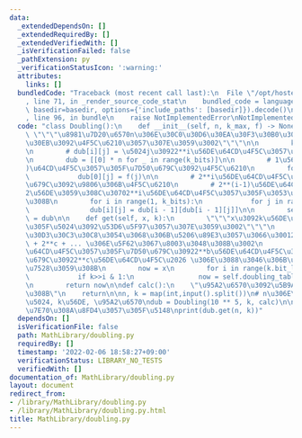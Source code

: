 ```yaml
---
data:
  _extendedDependsOn: []
  _extendedRequiredBy: []
  _extendedVerifiedWith: []
  _isVerificationFailed: false
  _pathExtension: py
  _verificationStatusIcon: ':warning:'
  attributes:
    links: []
  bundledCode: "Traceback (most recent call last):\n  File \"/opt/hostedtoolcache/Python/3.10.6/x64/lib/python3.10/site-packages/onlinejudge_verify/documentation/build.py\"\
    , line 71, in _render_source_code_stat\n    bundled_code = language.bundle(stat.path,\
    \ basedir=basedir, options={'include_paths': [basedir]}).decode()\n  File \"/opt/hostedtoolcache/Python/3.10.6/x64/lib/python3.10/site-packages/onlinejudge_verify/languages/python.py\"\
    , line 96, in bundle\n    raise NotImplementedError\nNotImplementedError\n"
  code: "class Doubling():\n    def __init__(self, n, k_max, f) -> None:\n       \
    \ \"\"\"\u8981\u7D20\u6570n\u306E\u30C0\u30D6\u30EA\u30F3\u30B0\u30C6\u30FC\u30D6\
    \u30EB\u3092\u4F5C\u6210\u3057\u307E\u3059\u3002\"\"\"\n\n        k_bits = k_max.bit_length()\n\
    \n        # dub[i][j] = \u5024j\u30922**i\u56DE\u64CD\u4F5C\u3057\u305F\u7D50\u679C\
    \n        dub = [[0] * n for _ in range(k_bits)]\n\n        # 1\u56DE(2**0\u56DE\
    )\u64CD\u4F5C\u3057\u305F\u7D50\u679C\u3092\u4F5C\u6210\n        for j in range(n):\n\
    \            dub[0][j] = f(j)\n\n        # 2**i\u56DE\u64CD\u4F5C\u3057\u305F\u7D50\
    \u679C\u3092\u9806\u306B\u4F5C\u6210\n        # 2**(i-1)\u56DE\u64CD\u4F5C\u3092\
    2\u56DE\u3059\u308C\u30702**i\u56DE\u64CD\u4F5C\u3057\u305F\u3053\u3068\u306B\u306A\
    \u308B\n        for i in range(1, k_bits):\n            for j in range(n):\n \
    \               dub[i][j] = dub[i - 1][dub[i - 1][j]]\n\n        self.doubling_table\
    \ = dub\n\n    def get(self, x, k):\n        \"\"\"x\u3092k\u56DE\u64CD\u4F5C\u3057\
    \u305F\u5024\u3092\u53D6\u5F97\u3057\u307E\u3059\u3002\"\"\"\n        # k\u3092\
    \u30D3\u30C3\u30C8\u3054\u3068\u306B\u5206\u89E3\u3057\u3066\u30012**a + 2**b\
    \ + 2**c + ... \u306E\u5F62\u3067\u8003\u3048\u308B\u3002\n        # x\u30922**a\u56DE\
    \u64CD\u4F5C\u3057\u305F\u7D50\u679C\u30922**b\u56DE\u64CD\u4F5C\u3057\u305F\u7D50\
    \u679C\u30922**c\u56DE\u64CD\u4F5C\u2026 \u306E\u3088\u3046\u306B\u9806\u306B\u9069\
    \u7528\u3059\u308B\n        now = x\n        for i in range(k.bit_length()):\n\
    \            if k>>i & 1:\n                now = self.doubling_table[i][now]\n\
    \n        return now\n\ndef calc():\n    \"\u95A2\u6570\u3092\u5B9A\u7FA9\u3059\
    \u308B\"\n    return\n\nn, k = map(int,input().split())\n# n\u306E\u6700\u5927\
    \u5024, k\u56DE, \u95A2\u6570\ndub = Doubling(10 ** 5, k, calc)\n\n# n\u3092k\u56DE\
    \u7E70\u308A\u8FD4\u3057\u305F\u5148\nprint(dub.get(n, k))"
  dependsOn: []
  isVerificationFile: false
  path: MathLibrary/doubling.py
  requiredBy: []
  timestamp: '2022-02-06 18:58:27+09:00'
  verificationStatus: LIBRARY_NO_TESTS
  verifiedWith: []
documentation_of: MathLibrary/doubling.py
layout: document
redirect_from:
- /library/MathLibrary/doubling.py
- /library/MathLibrary/doubling.py.html
title: MathLibrary/doubling.py
---
```

